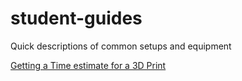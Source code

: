 # student-guides
Quick descriptions of common setups and equipment

[Getting a Time estimate for a 3D Print](3DP-estimation.htm)
